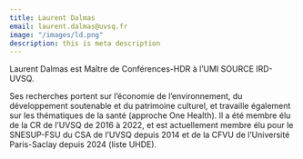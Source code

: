 ```yaml
---
title: Laurent Dalmas
email: laurent.dalmas@uvsq.fr
image: "/images/ld.png"
description: this is meta description
---
```


<div align="left">Laurent Dalmas est Maître de Conférences-HDR à l’UMI SOURCE IRD-UVSQ. 

Ses recherches portent sur l’économie de l’environnement, du développement soutenable et du patrimoine culturel, et travaille également sur les thématiques de la santé (approche One Health). Il a été membre élu de la CR de l’UVSQ de 2016 à 2022, et est actuellement membre élu pour le SNESUP-FSU du CSA de l’UVSQ depuis 2014 et de la CFVU de l’Université Paris-Saclay depuis 2024 (liste UHDE).</div>
